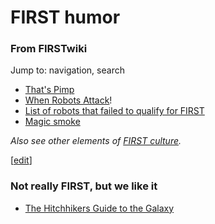 # FIRST humor

### From FIRSTwiki

Jump to: navigation, search

  * [That's Pimp](/index.php/That%27s_Pimp "That's Pimp" )
  * [When Robots Attack](/index.php/When_Robots_Attack "When Robots Attack" )! 
  * [List of robots that failed to qualify for FIRST](/index.php/List_of_robots_that_failed_to_qualify_for_FIRST "List of robots that failed to qualify for FIRST" )
  * [Magic smoke](/index.php/Magic_smoke "Magic smoke" )

_Also see other elements of [FIRST culture](/index.php/FIRST_culture "FIRST
culture" )._

[[edit](/index.php?title=FIRST_humor&action=edit&section=1 "Edit section: Not
really FIRST, but we like it" )]

### Not really FIRST, but we like it

  * [The Hitchhikers Guide to the Galaxy](/index.php/The_Hitchhikers_Guide_to_the_Galaxy "The Hitchhikers Guide to the Galaxy" )

